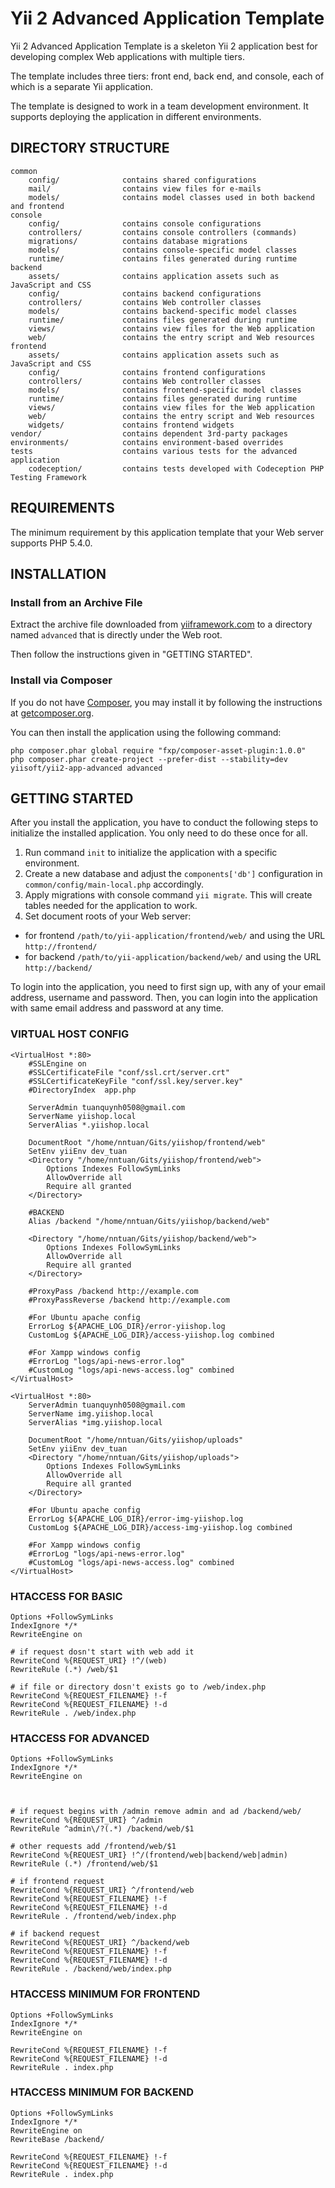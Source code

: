 Yii 2 Advanced Application Template
===================================

Yii 2 Advanced Application Template is a skeleton Yii 2 application best for
developing complex Web applications with multiple tiers.

The template includes three tiers: front end, back end, and console, each of which
is a separate Yii application.

The template is designed to work in a team development environment. It supports
deploying the application in different environments.


DIRECTORY STRUCTURE
-------------------

```
common
    config/              contains shared configurations
    mail/                contains view files for e-mails
    models/              contains model classes used in both backend and frontend
console
    config/              contains console configurations
    controllers/         contains console controllers (commands)
    migrations/          contains database migrations
    models/              contains console-specific model classes
    runtime/             contains files generated during runtime
backend
    assets/              contains application assets such as JavaScript and CSS
    config/              contains backend configurations
    controllers/         contains Web controller classes
    models/              contains backend-specific model classes
    runtime/             contains files generated during runtime
    views/               contains view files for the Web application
    web/                 contains the entry script and Web resources
frontend
    assets/              contains application assets such as JavaScript and CSS
    config/              contains frontend configurations
    controllers/         contains Web controller classes
    models/              contains frontend-specific model classes
    runtime/             contains files generated during runtime
    views/               contains view files for the Web application
    web/                 contains the entry script and Web resources
    widgets/             contains frontend widgets
vendor/                  contains dependent 3rd-party packages
environments/            contains environment-based overrides
tests                    contains various tests for the advanced application
    codeception/         contains tests developed with Codeception PHP Testing Framework
```


REQUIREMENTS
------------

The minimum requirement by this application template that your Web server supports PHP 5.4.0.


INSTALLATION
------------

### Install from an Archive File

Extract the archive file downloaded from [yiiframework.com](http://www.yiiframework.com/download/) to
a directory named `advanced` that is directly under the Web root.

Then follow the instructions given in "GETTING STARTED".


### Install via Composer

If you do not have [Composer](http://getcomposer.org/), you may install it by following the instructions
at [getcomposer.org](http://getcomposer.org/doc/00-intro.md#installation-nix).

You can then install the application using the following command:

~~~
php composer.phar global require "fxp/composer-asset-plugin:1.0.0"
php composer.phar create-project --prefer-dist --stability=dev yiisoft/yii2-app-advanced advanced
~~~


GETTING STARTED
---------------

After you install the application, you have to conduct the following steps to initialize
the installed application. You only need to do these once for all.

1. Run command `init` to initialize the application with a specific environment.
2. Create a new database and adjust the `components['db']` configuration in `common/config/main-local.php` accordingly.
3. Apply migrations with console command `yii migrate`. This will create tables needed for the application to work.
4. Set document roots of your Web server:

- for frontend `/path/to/yii-application/frontend/web/` and using the URL `http://frontend/`
- for backend `/path/to/yii-application/backend/web/` and using the URL `http://backend/`

To login into the application, you need to first sign up, with any of your email address, username and password.
Then, you can login into the application with same email address and password at any time.

### VIRTUAL HOST CONFIG
```
<VirtualHost *:80>
    #SSLEngine on
    #SSLCertificateFile "conf/ssl.crt/server.crt"
    #SSLCertificateKeyFile "conf/ssl.key/server.key"
    #DirectoryIndex  app.php

    ServerAdmin tuanquynh0508@gmail.com
    ServerName yiishop.local
    ServerAlias *.yiishop.local

    DocumentRoot "/home/nntuan/Gits/yiishop/frontend/web"
    SetEnv yiiEnv dev_tuan
    <Directory "/home/nntuan/Gits/yiishop/frontend/web">
        Options Indexes FollowSymLinks
        AllowOverride all
        Require all granted
    </Directory>

    #BACKEND
    Alias /backend "/home/nntuan/Gits/yiishop/backend/web"

    <Directory "/home/nntuan/Gits/yiishop/backend/web">
        Options Indexes FollowSymLinks
        AllowOverride all
        Require all granted
    </Directory>

    #ProxyPass /backend http://example.com
	#ProxyPassReverse /backend http://example.com

    #For Ubuntu apache config
    ErrorLog ${APACHE_LOG_DIR}/error-yiishop.log
    CustomLog ${APACHE_LOG_DIR}/access-yiishop.log combined

    #For Xampp windows config
    #ErrorLog "logs/api-news-error.log"
    #CustomLog "logs/api-news-access.log" combined
</VirtualHost>

<VirtualHost *:80>
	ServerAdmin tuanquynh0508@gmail.com
    ServerName img.yiishop.local
    ServerAlias *img.yiishop.local

    DocumentRoot "/home/nntuan/Gits/yiishop/uploads"
    SetEnv yiiEnv dev_tuan
    <Directory "/home/nntuan/Gits/yiishop/uploads">
        Options Indexes FollowSymLinks
        AllowOverride all
        Require all granted
    </Directory>

	#For Ubuntu apache config
    ErrorLog ${APACHE_LOG_DIR}/error-img-yiishop.log
    CustomLog ${APACHE_LOG_DIR}/access-img-yiishop.log combined

    #For Xampp windows config
    #ErrorLog "logs/api-news-error.log"
    #CustomLog "logs/api-news-access.log" combined
</VirtualHost>
```

### HTACCESS FOR BASIC
```
Options +FollowSymLinks
IndexIgnore */*
RewriteEngine on

# if request dosn't start with web add it
RewriteCond %{REQUEST_URI} !^/(web)
RewriteRule (.*) /web/$1

# if file or directory dosn't exists go to /web/index.php
RewriteCond %{REQUEST_FILENAME} !-f
RewriteCond %{REQUEST_FILENAME} !-d
RewriteRule . /web/index.php
```

### HTACCESS FOR ADVANCED
```
Options +FollowSymLinks
IndexIgnore */*
RewriteEngine on



# if request begins with /admin remove admin and ad /backend/web/
RewriteCond %{REQUEST_URI} ^/admin
RewriteRule ^admin\/?(.*) /backend/web/$1

# other requests add /frontend/web/$1
RewriteCond %{REQUEST_URI} !^/(frontend/web|backend/web|admin)
RewriteRule (.*) /frontend/web/$1

# if frontend request
RewriteCond %{REQUEST_URI} ^/frontend/web
RewriteCond %{REQUEST_FILENAME} !-f
RewriteCond %{REQUEST_FILENAME} !-d
RewriteRule . /frontend/web/index.php

# if backend request
RewriteCond %{REQUEST_URI} ^/backend/web
RewriteCond %{REQUEST_FILENAME} !-f
RewriteCond %{REQUEST_FILENAME} !-d
RewriteRule . /backend/web/index.php
```

### HTACCESS MINIMUM FOR FRONTEND
```
Options +FollowSymLinks
IndexIgnore */*
RewriteEngine on

RewriteCond %{REQUEST_FILENAME} !-f
RewriteCond %{REQUEST_FILENAME} !-d
RewriteRule . index.php
```

### HTACCESS MINIMUM FOR BACKEND
```
Options +FollowSymLinks
IndexIgnore */*
RewriteEngine on
RewriteBase /backend/

RewriteCond %{REQUEST_FILENAME} !-f
RewriteCond %{REQUEST_FILENAME} !-d
RewriteRule . index.php
```
